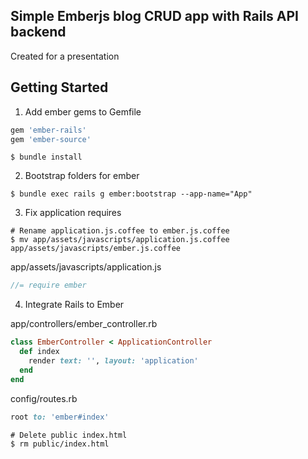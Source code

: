## Simple Emberjs blog CRUD app with Rails API backend

Created for a presentation

## Getting Started

1. Add ember gems to Gemfile

```ruby
gem 'ember-rails'
gem 'ember-source'
```

```shell
$ bundle install
```

2. Bootstrap folders for ember

```shell
$ bundle exec rails g ember:bootstrap --app-name="App"
```

3. Fix application requires

```shell
# Rename application.js.coffee to ember.js.coffee
$ mv app/assets/javascripts/application.js.coffee app/assets/javascripts/ember.js.coffee
```

app/assets/javascripts/application.js
```js
//= require ember
```

4. Integrate Rails to Ember

app/controllers/ember_controller.rb
```ruby
class EmberController < ApplicationController
  def index
    render text: '', layout: 'application'
  end
end
```

config/routes.rb
```ruby
root to: 'ember#index'
```

```shell
# Delete public index.html
$ rm public/index.html
```


